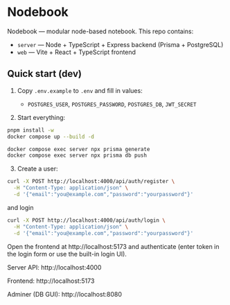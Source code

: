 # Nodebook

Nodebook — modular node-based notebook. This repo contains:

- `server` — Node + TypeScript + Express backend (Prisma + PostgreSQL)
- `web` — Vite + React + TypeScript frontend

## Quick start (dev)
1. Copy `.env.example` to `.env` and fill in values:
   - `POSTGRES_USER`, `POSTGRES_PASSWORD`, `POSTGRES_DB`, `JWT_SECRET`

2. Start everything:
```bash
pnpm install -w
docker compose up --build -d
```
```bash
docker compose exec server npx prisma generate
docker compose exec server npx prisma db push
```

3. Create a user:
```bash
curl -X POST http://localhost:4000/api/auth/register \
  -H "Content-Type: application/json" \
  -d '{"email":"you@example.com","password":"yourpassword"}'
```

and login
```bash
curl -X POST http://localhost:4000/api/auth/login \
  -H "Content-Type: application/json" \
  -d '{"email":"you@example.com","password":"yourpassword"}'
```

Open the frontend at http://localhost:5173
 and authenticate (enter token in the login form or use the built-in login UI).



Server API: http://localhost:4000

Frontend: http://localhost:5173

Adminer (DB GUI): http://localhost:8080